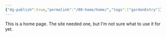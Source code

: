 ```yaml
---
{"dg-publish":true,"permalink":"/00-home/home/","tags":["gardenEntry"]}
---
```


This is a home page. The site needed one, but I'm not sure what to use it for yet.

